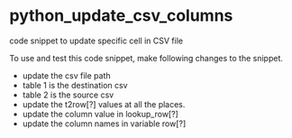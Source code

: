 # python_update_csv_columns
code snippet to update specific cell in CSV file

To use and test this code snippet, make following changes to the snippet. 
  - update the csv file path
  - table 1 is the destination csv
  - table 2 is the source csv
  - update the t2row[?] values at all the places.
  - update the column value in lookup_row[?]
  - update the column names in variable row[?]
